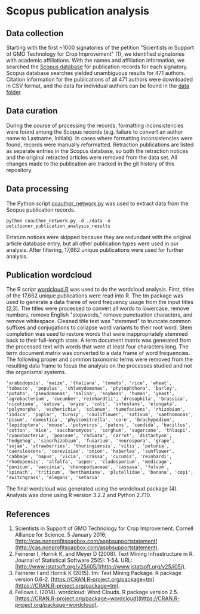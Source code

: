 # Scopus publication analysis

## Data collection
Starting with the first ~1000 signatories of the petition "Scientists in Support of GMO Technology for Crop Improvement" (1), we identified signatories with academic affiliations. With the names and affiliation information, we searched the [Scopus database](http://www.scopus.com/) for publication records for each signatory. Scopus database searches yielded unambiguous results for 471 authors. Citation information for the publications of all 471 authors were downloaded in CSV format, and the data for individual authors can be found in the [data folder](https://github.com/nfahlgren/scopus_publications_analysis/tree/master/data).

## Data curation
During the course of processing the records, formatting inconsistencies were found among the Scopus records (e.g. failure to convert an author name to Lastname, Initials). In cases where formatting inconsistencies were found, records were manually reformatted. Retraction publications are listed as separate entries in the Scopus database, so both the retraction notices and the original retracted articles were removed from the data set. All changes made to the publication are tracked in the git history of this repository.

## Data processing
The Python script [coauthor_network.py](https://github.com/nfahlgren/scopus_publications_analysis/blob/master/coauthor_network.py) was used to extract data from the Scopus publication records. 

```
python coauthor_network.py -d ./data -o petitioner_publication_analysis_results
```

Erratum notices were skipped because they are redundant with the original article database entry, but all other publication types were used in our analysis. After filtering, 17,662 unique publications were used for further analysis.

## Publication wordcloud
The R script [wordcloud.R](https://github.com/nfahlgren/scopus_publications_analysis/blob/master/wordcloud.R) was used to do the wordcloud analysis. First, titles of the 17,662 unique publications were read into R. The tm package was used to generate a data frame of word frequency usage from the input titles (2,3). The titles were processed to convert all words to lowercase, remove numbers, remove English "stopwords," remove punctuation characters, and remove whitespace. Cleaned title text was "stemmed" to truncate common suffixes and conjugations to collapse word variants to their root word. Stem completion was used to restore words that were inappropriately stemmed back to their full-length state. A term document matrix was generated from the processed text with words that were at least four characters long. The term document matrix was converted to a data frame of word frequencies. The following proper and common taxonomic terms were removed from the resulting data frame to focus the analysis on the processes studied and not the organismal systems.

```
'arabidopsis', 'maize', 'thaliana', 'tomato', 'rice', 'wheat', 
'tobacco', 'populus', 'chlamydomonas', 'phytophthora', 'barley',
'potato', 'pseudomonas', 'salina', 'soybean', 'human', 'yeast',
'agrobacterium', 'cucumber','reinhardtii', 'drosophila', 'brassica',
'nicotiana', 'sativa', 'oryza', 'coli', 'infestans', 'elongata',
'polymorpha', 'escherichia', 'solanum', 'tumefaciens', 'rhizobium',
'indica', 'poplar', 'turnip', 'cauliflower', 'sativum', 'xanthomonas',
'pisum', 'domestica', 'physcomitrella', 'corn', 'brachypodium',
'lepidoptera', 'mouse', 'potyvirus', 'patens', 'candida', 'bacillus',
'cotton', 'mice', 'saccharomyces', 'sorghum', 'sugarcane', 'thlaspi',
'cyanobacteria', 'poaceae', 'radiata', 'carrot', 'distachyon',
'hedgehog', 'sinorhizobium', 'fusarium', 'neurospora', 'grape',
'sojae', 'strawberries', 'thuringiensis', 'vitis', 'petunia',
'caerulescens', 'cerevisiae', 'onion', 'haberlea', 'sunflower',
'cabbage', 'napus', 'vicia', 'crassa', 'cucumis', 'reinhardi',
'rhodopensis', 'alfalfa', 'aspen', 'cladosporium', 'medicago',
'panicum', 'vaccinia', 'chenopodiaceae', 'cassava', 'fulvum',
'spinach', 'triticum', 'benthamiana', 'plutellidae', 'banana', 'copi',
'switchgrass', 'elegans', 'setaria'
```

The final wordcloud was generated using the wordcloud package (4). Analysis was done using R version 3.2.2 and Python 2.7.10.

## References
1. Scientists in Support of GMO Technology for Crop Improvement. Cornell Alliance for Science. 5 January 2016; [http://cas.nonprofitsoapbox.com/aspbsupportstatement](http://cas.nonprofitsoapbox.com/aspbsupportstatement).
2. Feinerer I, Hornik K, and Meyer D (2008). Text Mining Infrastructure in R. Journal of Statistical Software 25(5): 1-54. URL: [http://www.jstatsoft.org/v25/i05/](http://www.jstatsoft.org/v25/i05/). 
3. Feinerer I and Hornik K (2015). tm: Text Mining Package. R package version 0.6-2. [https://CRAN.R-project.org/package=tm](https://CRAN.R-project.org/package=tm).
4. Fellows I. (2014). wordcloud: Word Clouds. R package version 2.5. [https://CRAN.R-project.org/package=wordcloud](https://CRAN.R-project.org/package=wordcloud).

  



